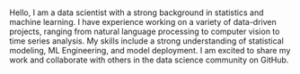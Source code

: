 ### 
Hello, I am a data scientist with a strong background in statistics and machine learning. I have experience working on a variety of data-driven projects, ranging from natural language processing to computer vision to time series analysis. My skills include a strong understanding of statistical modeling, ML Engineering, and model deployment. I am excited to share my work and collaborate with others in the data science community on GitHub.





<!--
**datamokotow/datamokotow** is a ✨ _special_ ✨ repository because its `README.md` (this file) appears on your GitHub profile.

Here are some ideas to get you started:

- 🔭 I’m currently working on ...
- 🌱 I’m currently learning ...
- 👯 I’m looking to collaborate on ...
- 🤔 I’m looking for help with ...
- 💬 Ask me about ...
- 📫 How to reach me: ...
- 😄 Pronouns: ...
- ⚡ Fun fact: ...
-->
